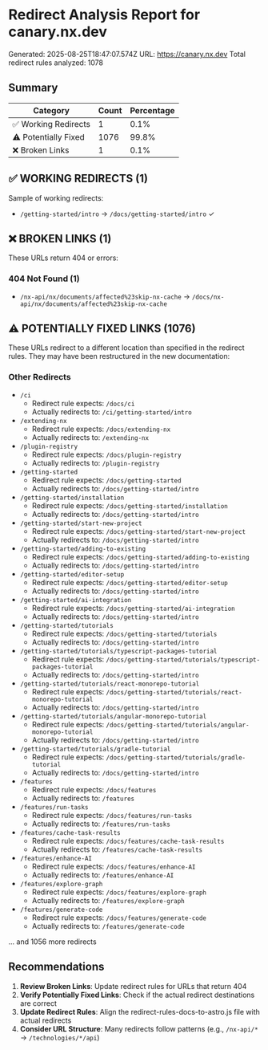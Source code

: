 # Redirect Analysis Report for canary.nx.dev

Generated: 2025-08-25T18:47:07.574Z
URL: https://canary.nx.dev
Total redirect rules analyzed: 1078

## Summary

| Category | Count | Percentage |
|----------|-------|------------|
| ✅ Working Redirects | 1 | 0.1% |
| ⚠️ Potentially Fixed | 1076 | 99.8% |
| ❌ Broken Links | 1 | 0.1% |

## ✅ WORKING REDIRECTS (1)

Sample of working redirects:

- `/getting-started/intro` → `/docs/getting-started/intro` ✓

## ❌ BROKEN LINKS (1)

These URLs return 404 or errors:

### 404 Not Found (1)

- `/nx-api/nx/documents/affected%23skip-nx-cache` → `/docs/nx-api/nx/documents/affected%23skip-nx-cache`

## ⚠️ POTENTIALLY FIXED LINKS (1076)

These URLs redirect to a different location than specified in the redirect rules.
They may have been restructured in the new documentation:

### Other Redirects

- `/ci`
  - Redirect rule expects: `/docs/ci`
  - Actually redirects to: `/ci/getting-started/intro`
- `/extending-nx`
  - Redirect rule expects: `/docs/extending-nx`
  - Actually redirects to: `/extending-nx`
- `/plugin-registry`
  - Redirect rule expects: `/docs/plugin-registry`
  - Actually redirects to: `/plugin-registry`
- `/getting-started`
  - Redirect rule expects: `/docs/getting-started`
  - Actually redirects to: `/docs/getting-started/intro`
- `/getting-started/installation`
  - Redirect rule expects: `/docs/getting-started/installation`
  - Actually redirects to: `/docs/getting-started/intro`
- `/getting-started/start-new-project`
  - Redirect rule expects: `/docs/getting-started/start-new-project`
  - Actually redirects to: `/docs/getting-started/intro`
- `/getting-started/adding-to-existing`
  - Redirect rule expects: `/docs/getting-started/adding-to-existing`
  - Actually redirects to: `/docs/getting-started/intro`
- `/getting-started/editor-setup`
  - Redirect rule expects: `/docs/getting-started/editor-setup`
  - Actually redirects to: `/docs/getting-started/intro`
- `/getting-started/ai-integration`
  - Redirect rule expects: `/docs/getting-started/ai-integration`
  - Actually redirects to: `/docs/getting-started/intro`
- `/getting-started/tutorials`
  - Redirect rule expects: `/docs/getting-started/tutorials`
  - Actually redirects to: `/docs/getting-started/intro`
- `/getting-started/tutorials/typescript-packages-tutorial`
  - Redirect rule expects: `/docs/getting-started/tutorials/typescript-packages-tutorial`
  - Actually redirects to: `/docs/getting-started/intro`
- `/getting-started/tutorials/react-monorepo-tutorial`
  - Redirect rule expects: `/docs/getting-started/tutorials/react-monorepo-tutorial`
  - Actually redirects to: `/docs/getting-started/intro`
- `/getting-started/tutorials/angular-monorepo-tutorial`
  - Redirect rule expects: `/docs/getting-started/tutorials/angular-monorepo-tutorial`
  - Actually redirects to: `/docs/getting-started/intro`
- `/getting-started/tutorials/gradle-tutorial`
  - Redirect rule expects: `/docs/getting-started/tutorials/gradle-tutorial`
  - Actually redirects to: `/docs/getting-started/intro`
- `/features`
  - Redirect rule expects: `/docs/features`
  - Actually redirects to: `/features`
- `/features/run-tasks`
  - Redirect rule expects: `/docs/features/run-tasks`
  - Actually redirects to: `/features/run-tasks`
- `/features/cache-task-results`
  - Redirect rule expects: `/docs/features/cache-task-results`
  - Actually redirects to: `/features/cache-task-results`
- `/features/enhance-AI`
  - Redirect rule expects: `/docs/features/enhance-AI`
  - Actually redirects to: `/features/enhance-AI`
- `/features/explore-graph`
  - Redirect rule expects: `/docs/features/explore-graph`
  - Actually redirects to: `/features/explore-graph`
- `/features/generate-code`
  - Redirect rule expects: `/docs/features/generate-code`
  - Actually redirects to: `/features/generate-code`

... and 1056 more redirects

## Recommendations

1. **Review Broken Links**: Update redirect rules for URLs that return 404
2. **Verify Potentially Fixed Links**: Check if the actual redirect destinations are correct
3. **Update Redirect Rules**: Align the redirect-rules-docs-to-astro.js file with actual redirects
4. **Consider URL Structure**: Many redirects follow patterns (e.g., `/nx-api/*` → `/technologies/*/api`)
